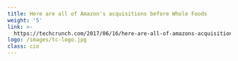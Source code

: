 ```yaml
---
title: Here are all of Amazon's acquisitions before Whole Foods
weight: '5'
link: >-
  https://techcrunch.com/2017/06/16/here-are-all-of-amazons-acquisitions-before-whole-foods/
logo: /images/tc-logo.jpg
class: cio
---
```





